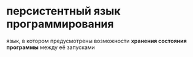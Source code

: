 # персистентный язык программирования

язык, в котором предусмотрены возможности **хранения состояния программы** между её запусками
